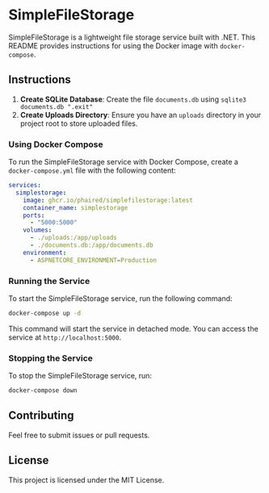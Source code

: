 # SimpleFileStorage

SimpleFileStorage is a lightweight file storage service built with .NET. This README provides instructions for using the Docker image with `docker-compose`.


## Instructions

1. **Create SQLite Database**: Create the file `documents.db` using `sqlite3 documents.db ".exit"`
2. **Create Uploads Directory**: Ensure you have an `uploads` directory in your project root to store uploaded files.


### Using Docker Compose

To run the SimpleFileStorage service with Docker Compose, create a `docker-compose.yml` file with the following content:

```yaml
services:
  simplestorage:
    image: ghcr.io/phaired/simplefilestorage:latest
    container_name: simplestorage
    ports:
      - "5000:5000"
    volumes:
      - ./uploads:/app/uploads
      - ./documents.db:/app/documents.db
    environment:
      - ASPNETCORE_ENVIRONMENT=Production
```

### Running the Service

To start the SimpleFileStorage service, run the following command:

```sh
docker-compose up -d
```

This command will start the service in detached mode. You can access the service at `http://localhost:5000`.

### Stopping the Service

To stop the SimpleFileStorage service, run:

```sh
docker-compose down
```

## Contributing

Feel free to submit issues or pull requests.

## License

This project is licensed under the MIT License.

